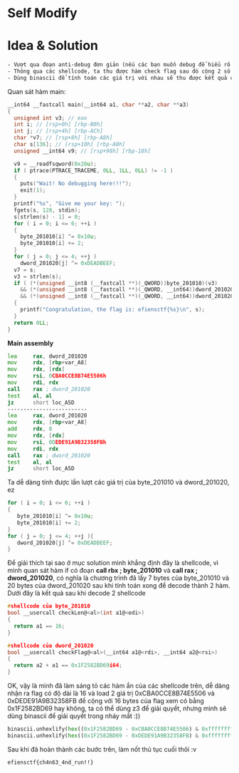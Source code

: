 # Self Modify

# Idea & Solution

```txt
- Vượt qua đoạn anti-debug đơn giản (nếu các bạn muốn debug để hiểu rõ chương trình)
- Thông qua các shellcode, ta thu được hàm check flag sau đó cộng 2 số với giá trị 0x1F2582BD69 (133773311337)
- Dùng binascii để tính toán các giá trị với nhau sẽ thu được kết quả cuối cùng
```

Quan sát hàm main:

```c
__int64 __fastcall main(__int64 a1, char **a2, char **a3)
{
  unsigned int v3; // eax
  int i; // [rsp+0h] [rbp-B0h]
  int j; // [rsp+4h] [rbp-ACh]
  char *v7; // [rsp+8h] [rbp-A8h]
  char s[136]; // [rsp+10h] [rbp-A0h]
  unsigned __int64 v9; // [rsp+98h] [rbp-18h]

  v9 = __readfsqword(0x28u);
  if ( ptrace(PTRACE_TRACEME, 0LL, 1LL, 0LL) != -1 )
  {
    puts("Wait! No debugging here!!!");
    exit(1);
  }
  printf("%s", "Give me your key: ");
  fgets(s, 128, stdin);
  s[strlen(s) - 1] = 0;
  for ( i = 0; i <= 6; ++i )
  {
    byte_201010[i] ^= 0x10u;
    byte_201010[i] += 2;
  }
  for ( j = 0; j <= 4; ++j )
    dword_201020[j] ^= 0xDEADBEEF;
  v7 = s;
  v3 = strlen(s);
  if ( (*(unsigned __int8 (__fastcall **)(_QWORD))byte_201010)(v3)
    && (*(unsigned __int8 (__fastcall **)(_QWORD, __int64))dword_201020)(*(_QWORD *)v7, -3773791187856632570LL)
    && (*(unsigned __int8 (__fastcall **)(_QWORD, __int64))dword_201020)(*((_QWORD *)v7 + 1), -2387310594418845445LL) )
  {
    printf("Congratulation, the flag is: efiensctf{%s}\n", s);
  }
  return 0LL;
}
```
**Main assembly**
```asm
lea     rax, dword_201020
mov     rdx, [rbp+var_A8]
mov     rdx, [rdx]
mov     rsi, 0CBA0CCE8B74E5506h
mov     rdi, rdx
call    rax ; dword_201020
test    al, al
jz      short loc_A5D
-------------------------
lea     rax, dword_201020
mov     rdx, [rbp+var_A8]
add     rdx, 8
mov     rdx, [rdx]
mov     rsi, 0DEDE91A9B32358FBh
mov     rdi, rdx
call    rax ; dword_201020
test    al, al
jz      short loc_A5D
```
Ta dễ dàng tính được lần lượt các giá trị của byte_201010 và dword_201020, ez
```c
for ( i = 0; i <= 6; ++i )
{
   byte_201010[i] ^= 0x10u;
   byte_201010[i] += 2;
}
for ( j = 0; j <= 4; ++j ){
   dword_201020[j] ^= 0xDEADBEEF;
}
```
Để giải thích tại sao ở mục solution mình khẳng định đây là shellcode, vì mình quan sát hàm if có đoạn **call    rbx ; byte_201010** và **call    rax ; dword_201020**, 
có nghĩa là chương trình đã lấy 7 bytes của byte_201010 và 20 bytes của dword_201020 sau khi tính toán xong để decode thành 2 hàm. Dưới đây là kết quả sau khi decode 2 shellcode
```c
#shellcode của byte_201010
bool __usercall checkLen@<al>(int a1@<edi>)
{
  return a1 == 16;
}
```

```c
#shellcode của dword_201020
bool __usercall checkFlag@<al>(__int64 a1@<rdi>, __int64 a2@<rsi>)
{
  return a2 + a1 == 0x1F2582BD69i64;
}
```

OK, vậy là mình đã làm sáng tỏ các hàm ẩn của các shellcode trên, dễ dàng nhận ra flag có độ dài là 16 và load 2 giá trị 0xCBA0CCE8B74E5506 và 0xDEDE91A9B32358FB để cộng với
16 bytes của flag xem có bằng 0x1F2582BD69 hay không, ta có thể dùng z3 để giải quyết, nhưng mình sẽ dùng binascii để giải quyết trong nháy mắt :))

```python
binascii.unhexlify(hex((0x1F2582BD69 - 0xCBA0CCE8B74E5506) & 0xffffffffffffffff)[2:])[::-1].decode('utf-8')
binascii.unhexlify(hex((0x1F2582BD69 - 0xDEDE91A9B32358FB) & 0xffffffffffffffff)[2:])[::-1].decode('utf-8')
```

Sau khi đã hoàn thành các bước trên, làm nốt thủ tục cuối thôi :v

```txt
efiensctf{ch4n63_4nd_run!!}
```
